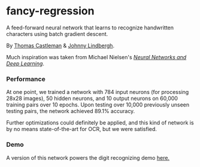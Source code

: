 # fancy-regression
A feed-forward neural network that learns to recognize handwritten characters using batch gradient descent.

By [Thomas Castleman](https://github.com/thomascastleman) & [Johnny Lindbergh](https://github.com/johnnylindbergh).

Much inspiration was taken from Michael Nielsen's [*Neural Networks and Deep Learning*](http://neuralnetworksanddeeplearning.com/).

### Performance

At one point, we trained a network with 784 input neurons (for processing 28x28 images), 50 hidden neurons, and 10 output neurons on 60,000 training pairs over 10 epochs. Upon testing over 10,000 previously unseen testing pairs, the network achieved 89.1% accuracy. 

Further optimizations could definitely be applied, and this kind of network is by no means state-of-the-art for OCR, but we were satisfied.

### Demo
A version of this network powers the digit recognizing demo [here.](http://castleman.space/ocr/)
